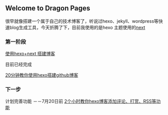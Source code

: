 ## Welcome to Dragon Pages

很早就像搭建一个属于自己的技术博客了，听说过hexo、jekyll、wordpress等快速blog生成工具，今天折腾了下，目前我使用的是hexo 主题使用的[next](https://github.com/iissnan/hexo-theme-next)

### 第一阶段

[使用hexo+next 搭建博客](https://segmentfault.com/a/1190000007419230)

目前已经完成

[20分钟教你使用hexo搭建github博客](http://www.jianshu.com/p/ba292e05ddb7)

### 下一步
计划完善功能 －－7月20日前
[2个小时教你hexo博客添加评论、打赏、RSS等功能](http://www.jianshu.com/p/5973c05d7100)